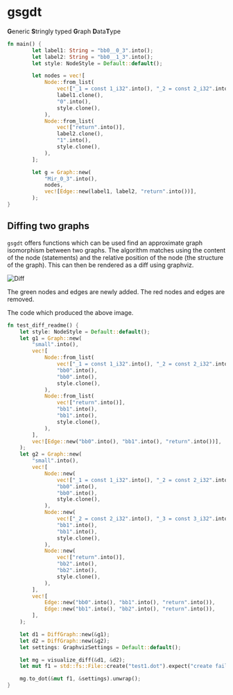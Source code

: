 # gsgdt

**G**eneric **S**tringly typed **G**raph **D**ata**T**ype

```rust
fn main() {
        let label1: String = "bb0__0_3".into();
        let label2: String = "bb0__1_3".into();
        let style: NodeStyle = Default::default();

        let nodes = vec![
            Node::from_list(
                vec!["_1 = const 1_i32".into(), "_2 = const 2_i32".into()],
                label1.clone(),
                "0".into(),
                style.clone(),
            ),
            Node::from_list(
                vec!["return".into()],
                label2.clone(),
                "1".into(),
                style.clone(),
            ),
        ];

        let g = Graph::new(
            "Mir_0_3".into(),
            nodes,
            vec![Edge::new(label1, label2, "return".into())],
        );
}
```

## Diffing two graphs

`gsgdt` offers functions which can be used find an approximate graph isomorphism
between two graphs. The algorithm matches using the content of the node (statements)
and the relative position of the node (the structure of the graph). This can then be rendered as a diff using graphviz.

![Diff](https://i.imgur.com/jLObxBs.png)

The green nodes and edges are newly added. The red nodes and edges are removed.

The code which produced the above image.
```rust
fn test_diff_readme() {
    let style: NodeStyle = Default::default();
    let g1 = Graph::new(
        "small".into(),
        vec![
            Node::from_list(
                vec!["_1 = const 1_i32".into(), "_2 = const 2_i32".into()],
                "bb0".into(),
                "bb0".into(),
                style.clone(),
            ),
            Node::from_list(
                vec!["return".into()],
                "bb1".into(),
                "bb1".into(),
                style.clone(),
            ),
        ],
        vec![Edge::new("bb0".into(), "bb1".into(), "return".into())],
    );
    let g2 = Graph::new(
        "small".into(),
        vec![
            Node::new(
                vec!["_1 = const 1_i32".into(), "_2 = const 2_i32".into()],
                "bb0".into(),
                "bb0".into(),
                style.clone(),
            ),
            Node::new(
                vec!["_2 = const 2_i32".into(), "_3 = const 3_i32".into()],
                "bb1".into(),
                "bb1".into(),
                style.clone(),
            ),
            Node::new(
                vec!["return".into()],
                "bb2".into(),
                "bb2".into(),
                style.clone(),
            ),
        ],
        vec![
            Edge::new("bb0".into(), "bb1".into(), "return".into()),
            Edge::new("bb1".into(), "bb2".into(), "return".into()),
        ],
    );

    let d1 = DiffGraph::new(&g1);
    let d2 = DiffGraph::new(&g2);
    let settings: GraphvizSettings = Default::default();

    let mg = visualize_diff(&d1, &d2);
    let mut f1 = std::fs::File::create("test1.dot").expect("create failed");

    mg.to_dot(&mut f1, &settings).unwrap();
}
```
